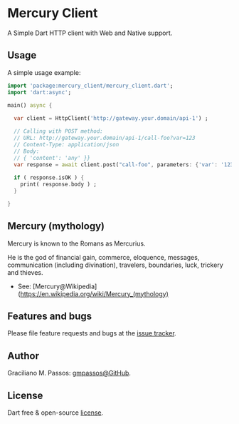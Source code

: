 # Mercury Client

A Simple Dart HTTP client with Web and Native support.

## Usage

A simple usage example:

```dart
import 'package:mercury_client/mercury_client.dart';
import 'dart:async';

main() async {
  
  var client = HttpClient('http://gateway.your.domain/api-1') ;

  // Calling with POST method:
  // URL: http://gateway.your.domain/api-1/call-foo?var=123
  // Content-Type: application/json
  // Body:
  // { 'content': 'any' }}
  var response = await client.post("call-foo", parameters: {'var': '123'}, body: "{ 'content': 'any' }}", contentType: 'application/json') ;
  
  if ( response.isOK ) {
    print( response.body ) ;
  }

}
```

## Mercury (mythology)

Mercury is known to the Romans as Mercurius.

He is the god of financial gain, commerce, eloquence, messages, communication (including divination), travelers, boundaries, luck, trickery and thieves.

- See: [Mercury@Wikipedia](https://en.wikipedia.org/wiki/Mercury_(mythology)

## Features and bugs

Please file feature requests and bugs at the [issue tracker][tracker].

[tracker]: https://github.com/gmpassos/mercury_client/issues

## Author

Graciliano M. Passos: [gmpassos@GitHub][github].

[github]: https://github.com/gmpassos

## License

Dart free & open-source [license](https://github.com/dart-lang/stagehand/blob/master/LICENSE).
